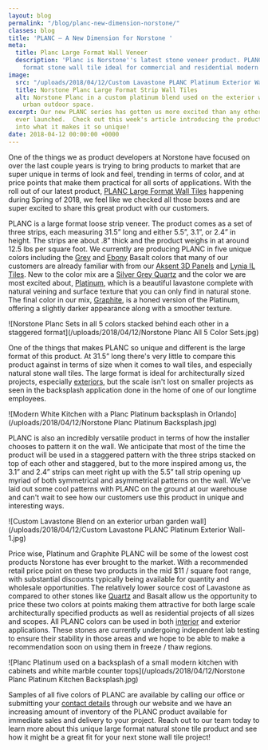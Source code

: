 ```yaml
---
layout: blog
permalink: "/blog/planc-new-dimension-norstone/"
classes: blog
title: 'PLANC – A New Dimension for Norstone '
meta:
  title: Planc Large Format Wall Veneer
  description: 'Planc is Norstone''s latest stone veneer product. PLANC is a large
    format stone wall tile ideal for commercial and residential modern styled projects. '
image:
  src: "/uploads/2018/04/12/Custom Lavastone PLANC Platinum Exterior Wall.jpg"
  title: Norstone Planc Large Format Strip Wall Tiles
  alt: Norstone Planc in a custom platinum blend used on the exterior walls of an
    urban outdoor space.
excerpt: Our new PLANC series has gotten us more excited than any other product we've
  ever launched.  Check out this week's article introducing the product and diiving
  into what it makes it so unique!
date: 2018-04-12 00:00:00 +0000
---
```

One of the things we as product developers at Norstone have focused on over the last couple years is trying to bring products to market that are super unique in terms of look and feel, trending in terms of color, and at price points that make them practical for all sorts of applications.  With the roll out of our latest product, [PLANC Large Format Wall Tiles](https://www.norstoneusa.com/products/large-format-stone-veneer/) happening during Spring of 2018, we feel like we checked all those boxes and are super excited to share this great product with our customers.

PLANC is a large format loose strip veneer.  The product comes as a set of three strips, each measuring 31.5” long and either 5.5”, 3.1”, or 2.4” in height.  The strips are about .8” thick and the product weighs in at around 12.5 lbs per square foot.  We currently are producing PLANC in five unique colors including the [Grey](https://www.norstoneusa.com/products/large-format-stone-veneer/grey-basalt/) and [Ebony](https://www.norstoneusa.com/products/large-format-stone-veneer/ebony-basalt/) Basalt colors that many of our customers are already familiar with from our [Aksent 3D Panels](https://www.norstoneusa.com/products/aksent-modern-tiles/) and [Lynia IL Tiles](https://www.norstoneusa.com/products/lynia-mosaic-tiles/).  New to the color mix are a [Silver Grey Quartz](https://www.norstoneusa.com/products/large-format-stone-veneer/silver-quartz/) and the color we are most excited about, [Platinum](https://www.norstoneusa.com/products/large-format-stone-veneer/platinum/), which is a beautiful lavastone complete with natural veining and surface texture that you can only find in natural stone.  The final color in our mix, [Graphite](https://www.norstoneusa.com/products/large-format-stone-veneer/graphite/), is a honed version of the Platinum, offering a slightly darker appearance along with a smoother texture.

![Norstone Planc Sets in all 5 colors stacked behind each other in a staggered format](/uploads/2018/04/12/Norstone Planc All 5 Color Sets.jpg)

One of the things that makes PLANC so unique and different is the large format of this product.  At 31.5” long there's very little to compare this product against in terms of size when it comes to wall tiles, and especially natural stone wall tiles.  The large format is ideal for architecturally sized projects, especially [exteriors](https://www.norstoneusa.com/gallery/application/exteriors/), but the scale isn't lost on smaller projects as seen in the backsplash application done in the home of one of our longtime employees.

![Modern White Kitchen with a Planc Platinum backsplash in Orlando](/uploads/2018/04/12/Norstone Planc Platinum Backsplash.jpg)

PLANC is also an incredibly versatile product in terms of how the installer chooses to pattern it on the wall.  We anticipate that most of the time the product will be used in a staggered pattern with the three strips stacked on top of each other and staggered, but to the more inspired among us, the 3.1” and 2.4” strips can meet right up with the 5.5” tall strip opening up  myriad of both symmetrical and asymmetrical patterns on the wall.  We've laid out some cool patterns with PLANC on the ground at our warehouse and can't wait to see how our customers use this product in unique and interesting ways.

![Custom Lavastone Blend on an exterior urban garden wall](/uploads/2018/04/12/Custom Lavastone PLANC Platinum Exterior Wall-1.jpg)

Price wise, Platinum and Graphite PLANC will be some of the lowest cost products Norstone has ever brought to the market.  With a recommended retail price point on these two products in the mid $11 / square foot range, with substantial discounts typically being available for quantity and wholesale opportunities.  The relatively lower source cost of Lavastone as compared to other stones like [Quartz](https://www.norstoneusa.com/blog/quartz-ledgestone-vs-countertop/) and Basalt allow us the opportunity to price these two colors at points making them attractive for both large scale architecturally specified products as well as residential projects of all sizes and scopes.  All PLANC colors can be used in both [interior](https://www.norstoneusa.com/gallery/application/interiors/) and exterior applications.  These stones are currently undergoing independent lab testing to ensure their stability in those areas and we hope to be able to make a recommendation soon on using them in freeze / thaw regions.

![Planc Platinum used on a backsplash of a small modern kitchen with cabinets and white marble counter tops](/uploads/2018/04/12/Norstone Planc Platinum Kitchen Backsplash.jpg)

Samples of all five colors of PLANC are available by calling our office or submitting your [contact details](https://www.norstoneusa.com/contact-us/) through our website and we have an increasing amount of inventory of the PLANC product available for immediate sales and delivery to your project.  Reach out to our team today to learn more about this unique large format natural stone tile product and see how it might be a great fit for your next stone wall tile project!
